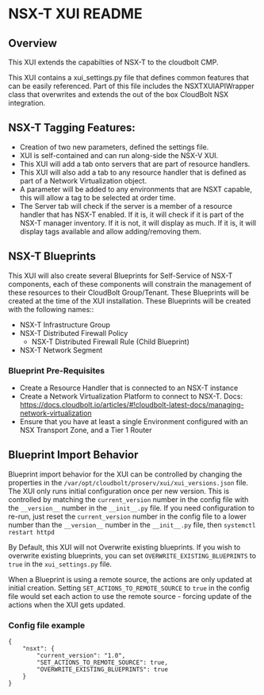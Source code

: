 # NSX-T XUI README

## Overview
This XUI extends the capabilties of NSX-T to the cloudbolt CMP.

This XUI contains a xui_settings.py file that defines common features that can be easily referenced. Part of this file includes the NSXTXUIAPIWrapper class that overwrites and extends the out of the box CloudBolt NSX integration. 

## NSX-T Tagging Features: 
- Creation of two new parameters, defined the settings file.
- XUI is self-contained and can run along-side the NSX-V XUI.
- This XUI will add a tab onto servers that are part of resource handlers.
- This XUI will also add a tab to any resource handler that is defined as part of a Network Virtualization object.
- A parameter will be added to any environments that are NSXT capable, this will allow a tag to be selected at order time.
- The Server tab will check if the server is a member of a resource handler that has NSX-T enabled.  If it is, it will check if it is part of the NSX-T manager inventory.  If it is not, it will display as much.  If it is, it will display tags available and allow adding/removing them. 

## NSX-T Blueprints
This XUI will also create several Blueprints for Self-Service of NSX-T components, each of these components will constrain the management of these resources to their CloudBolt Group/Tenant.  These Blueprints will be created at the time of the XUI installation. These Blueprints will be created with the following names:: 
- NSX-T Infrastructure Group
- NSX-T Distributed Firewall Policy
  - NSX-T Distributed Firewall Rule (Child Blueprint)
- NSX-T Network Segment

### Blueprint Pre-Requisites
- Create a Resource Handler that is connected to an NSX-T instance
- Create a Network Virtualization Platform to connect to NSX-T. Docs:
    https://docs.cloudbolt.io/articles/#!cloudbolt-latest-docs/managing-network-virtualization
- Ensure that you have at least a single Environment configured with an NSX
  Transport Zone, and a Tier 1 Router

## Blueprint Import Behavior
Blueprint import behavior for the XUI can be controlled by changing the properties in the `/var/opt/cloudbolt/proserv/xui/xui_versions.json` file. The XUI only runs initial configuration once per new version. This is controlled by matching the `current_version` number in the config file with the `__version__` number in the `__init__.py` file. If you need configuration to re-run, just reset the `current_version` number in the config file to a lower number than the `__version__` number in the `__init__.py` file, then `systemctl restart httpd`

By Default, this XUI will not Overwrite existing blueprints. If you wish to overwrite existing blueprints, you can set `OVERWRITE_EXISTING_BLUEPRINTS` to `true` in the `xui_settings.py` file.

When a Blueprint is using a remote source, the actions are only updated at initial creation. Setting `SET_ACTIONS_TO_REMOTE_SOURCE` to `true` in the config file would set each action to use the remote source - forcing update of the actions when the XUI gets updated. 

### Config file example

    {
        "nsxt": {
            "current_version": "1.0", 
            "SET_ACTIONS_TO_REMOTE_SOURCE": true, 
            "OVERWRITE_EXISTING_BLUEPRINTS": true
        }
    }

